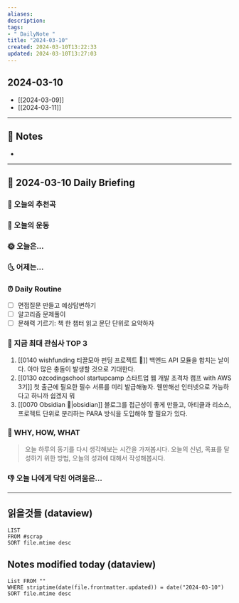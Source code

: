 ```yaml
---
aliases: 
description:
tags:
- " DailyNote "
title: "2024-03-10"
created: 2024-03-10T13:22:33
updated: 2024-03-10T13:27:03
---
```


## 2024-03-10

- [[2024-03-09]] 
- [[2024-03-11]]

---

## 📝 Notes

- 


---

## 📅 2024-03-10 Daily Briefing

### 🎵 오늘의 추천곡

### 🏃 오늘의 운동

### 🌞 오늘은...

### 🌜 어제는...

### ⏰ Daily Routine

- [ ] 면접질문 만들고 예상답변하기
- [ ] 알고리즘 문제풀이
- [ ] 문해력 기르기: 책 한 챕터 읽고 문단 단위로 요약하자

### 🧠 지금 최대 관심사 TOP 3

1. [[0140 wishfunding 티끌모아 펀딩 프로젝트 🎁]] 백엔드 API 모듈을 합치는 날이다. 아마 많은 충돌이 발생할 것으로 기대한다.
2. [[0130 ozcodingschool startupcamp 스타트업 웹 개발 초격차 캠프 with AWS 3기]] 첫 출근에 필요한 필수 서류를 미리 발급해놓자. 웬만해선 인터넷으로 가능하다고 하니까 쉽겠지 뭐
3. [[0070 Obsidian 💎|obsidian]] 블로그를 접근성이 좋게 만들고, 아티클과 리소스, 프로젝트 단위로 분리하는 PARA 방식을 도입해야 할 필요가 있다.

### 🚀 WHY, HOW, WHAT

> 오늘 하루의 동기를 다시 생각해보는 시간을 가져봅시다. 오늘의 신념, 목표를 달성하기 위한 방법, 오늘의 성과에 대해서 작성해봅시다.

### 👎 오늘 나에게 닥친 어려움은...

---

## 읽을것들 (dataview)

```dataview
LIST
FROM #scrap
SORT file.mtime desc
```

## Notes modified today (dataview)

```dataview
List FROM "" 
WHERE striptime(date(file.frontmatter.updated)) = date("2024-03-10") 
SORT file.mtime desc
```

